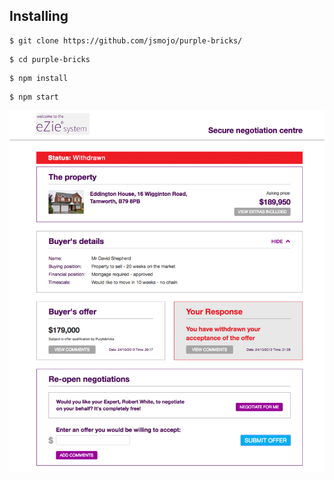 ## Installing

```
$ git clone https://github.com/jsmojo/purple-bricks/
```

```
$ cd purple-bricks
```

```
$ npm install 
```

```
$ npm start 
```

![alt tag](https://github.com/jsmojo/purple-bricks/blob/master/src/images/demo.jpg)
